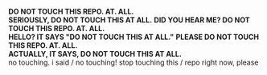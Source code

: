 **DO NOT TOUCH THIS REPO. AT. ALL.**
<br>
**SERIOUSLY, DO NOT TOUCH THIS AT ALL.**
**DID YOU HEAR ME? DO NOT TOUCH THIS REPO. AT. ALL.**
<br>
**HELLO? IT SAYS "DO NOT TOUCH THIS AT ALL."**
**PLEASE DO NOT TOUCH THIS REPO. AT. ALL.**
<br>
**ACTUALLY, IT SAYS, DO NOT TOUCH THIS AT ALL.**
<br>
no touching. i said / no touching! stop touching this / repo right now, please
